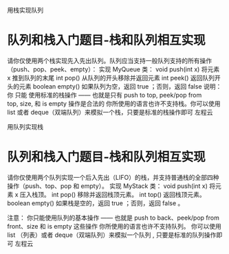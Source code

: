 <!-- Slide number: 1 -->
用栈实现队列
# 队列和栈入门题目-栈和队列相互实现
请你仅使用两个栈实现先入先出队列。队列应当支持一般队列支持的所有操作（push、pop、peek、empty）：
实现 MyQueue 类：
void push(int x) 将元素 x 推到队列的末尾
int pop() 从队列的开头移除并返回元素
int peek() 返回队列开头的元素
boolean empty() 如果队列为空，返回 true ；否则，返回 false
说明：
你 只能 使用标准的栈操作 —— 也就是只有 push to top, peek/pop from top, size, 和 is empty 操作是合法的
你所使用的语言也许不支持栈。你可以使用 list 或者 deque（双端队列）来模拟一个栈，只要是标准的栈操作即可
左程云

<!-- Slide number: 2 -->
用队列实现栈
# 队列和栈入门题目-栈和队列相互实现
请你仅使用两个队列实现一个后入先出（LIFO）的栈，并支持普通栈的全部四种操作（push、top、pop 和 empty）。
实现 MyStack 类：
void push(int x) 将元素 x 压入栈顶。
int pop() 移除并返回栈顶元素。
int top() 返回栈顶元素。
boolean empty() 如果栈是空的，返回 true ；否则，返回 false 。

注意：
你只能使用队列的基本操作 —— 也就是 push to back、peek/pop from front、size 和 is empty 这些操作
你所使用的语言也许不支持队列。 你可以使用 list （列表）或者 deque（双端队列）来模拟一个队列 , 只要是标准的队列操作即可
左程云